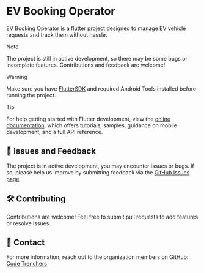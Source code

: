 # EV Booking Operator

EV Booking Operator is a flutter project designed to manage EV vehicle requests and track them without hassle.

> [!NOTE]
> The project is still in active development, so there may be some bugs or incomplete features. Contributions and feedback are welcome!

> [!WARNING]
> Make sure you have [FlutterSDK](https://flutter.dev/) and required Android Tools installed before running the project.

> [!TIP]
> For help getting started with Flutter development, view the
> [online documentation](https://docs.flutter.dev/), which offers tutorials,
> samples, guidance on mobile development, and a full API reference.

## 🐞 Issues and Feedback

The project is in active development, you may encounter issues or bugs. If so, please help us improve by submitting feedback via the [GitHub Issues page](https://github.com/Code-Trenchers/evbooking-operators/issues).

## 🛠 Contributing

Contributions are welcome! Feel free to submit pull requests to add features or resolve issues.

## 📧 Contact

For more information, reach out to the organization members on GitHub: [Code Trenchers](https://github.com/orgs/Code-Trenchers/people)
